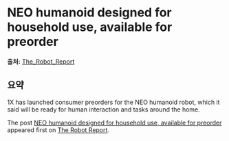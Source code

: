 # NEO humanoid designed for household use, available for preorder

**출처:** [The_Robot_Report](https://www.therobotreport.com/1x-announces-pre-order-launch-neo-humanoid-robot/)

## 요약
1X has launched consumer preorders for the NEO humanoid robot, which it said will be ready for human interaction and tasks around the home.

The post [NEO humanoid designed for household use, available for preorder](https://www.therobotreport.com/1x-announces-pre-order-launch-neo-humanoid-robot/) appeared first on [The Robot Report](https://www.therobotreport.com).
